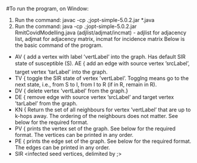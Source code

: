 #To run the program, on Window:

1. Run the command: javac -cp .;jopt-simple-5.0.2.jar *.java
2. Run the command: java -cp .;jopt-simple-5.0.2.jar RmitCovidModelling.java <yourChoice> (adjlist/adjmat/incmat)
		- adjlist for adjacency list, adjmat for adjacency matrix, incmat for incidence 		matrix
Below is the basic command of the program.

* AV <vertLabel> { add a vertex with label ’vertLabel’ into the graph. Has default SIR state of susceptible (S). AE <srcLabel> <tarLabel> { add an edge with source vertex ’srcLabel’, target
vertex ’tarLabel’ into the graph.
* TV <vertLabel> { toggle the SIR state of vertex ’vertLabel’. Togglng means go to the next state, i.e., from S to I, from I to R (if in R, remain in R).
* DV <vertLabel> { delete vertex ’vertLabel’ from the graph.}
* DE <srcLabel> <tarLabel> { remove edge with source vertex ’srcLabel’ and target vertex ’tarLabel’ from the graph.
* KN <k> <vertLabel> { Return the set of all neighbours for vertex ’vertLabel’ that are up to k-hops away. The ordering of the neighbours does not matter. See below
for the required format.
* PV { prints the vertex set of the graph. See below for the required format. The
vertices can be printed in any order.
* PE { prints the edge set of the graph. See below for the required format. The edges
can be printed in any order.
* SIR <infected seed vertices, delimited by ;> <infection probability> <recover
probability> 
 	
